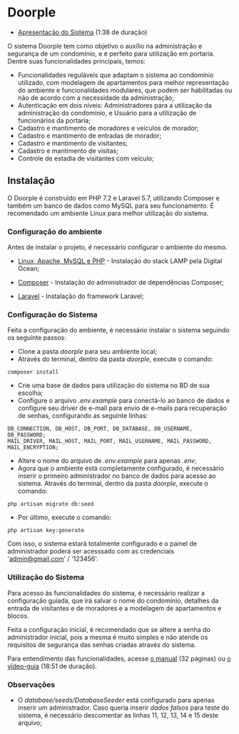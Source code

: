 # Doorple

* [Apresentação do Sistema](https://youtu.be/uDsRJVqEEnA) (1:38 de duração)

O sistema Doorple tem como objetivo o auxílio na administração e segurança de um condomínio, e é perfeito para utilização em portaria. Dentre suas funcionalidades principais, temos:

* Funcionalidades reguláveis que adaptam o sistema ao condomínio utilizado, com modelagem de apartamentos para melhor representação do ambiente e funcionalidades modulares, que podem ser habilitadas ou não de acordo com a necessidade da administração;
* Autenticação em dois níveis: Administradores para a utilização da administração do condomínio, e Usuário para a utilização de funcionários da portaria;
* Cadastro e mantimento de moradores e veículos de morador;
* Cadastro e mantimento de entradas de morador;
* Cadastro e mantimento de visitantes;
* Cadastro e mantimento de visitas;
* Controle de estadia de visitantes com veículo;

## Instalação

O Doorple é construído em PHP 7.2 e Laravel 5.7, utilizando Composer e também um banco de dados como MySQL para seu funcionamento. É recomendado um ambiente Linux para melhor utilização do sistema.

### Configuração do ambiente

Antes de instalar o projeto, é necessário configurar o ambiente do mesmo.

* [Linux, Apache, MySQL e PHP](https://www.digitalocean.com/community/tutorials/how-to-install-linux-apache-mysql-php-lamp-stack-ubuntu-18-04) - Instalação do stack LAMP pela Digital Ocean;

* [Composer](https://getcomposer.org/) - Instalação do administrador de dependências Composer;

* [Laravel](https://laravel.com/docs/5.7/installation) - Instalação do framework Laravel;

### Configuração do Sistema

Feita a configuração do ambiente, é necessário instalar o sistema seguindo os seguinte passos:

* Clone a pasta *doorple* para seu ambiente local;
* Através do terminal, dentro da pasta *doorple*, execute o comando:
```
composer install
```
* Crie uma base de dados para utilização do sistema no BD de sua escolha;
* Configure o arquivo *.env.example* para conectá-lo ao banco de dados e configure seu driver de e-mail para envio de e-mails para recuperação de senhas, configurando as seguinte linhas:
```
DB_CONNECTION, DB_HOST, DB_PORT, DB_DATABASE, DB_USERNAME, DB_PASSWORD;
MAIL_DRIVER, MAIL_HOST, MAIL_PORT, MAIL_USERNAME, MAIL_PASSWORD, MAIL_ENCRYPTION;
```
* Altere o nome do arquivo de *.env.example* para apenas *.env*;
* Agora que o ambiente está completamente configurado, é necessário inserir o primeiro administrador no banco de dados para acesso ao sistema. Através do terminal, dentro da pasta *doorple*, execute o comando:
```
php artisan migrate db:seed
```
* Por último, execute o comando:
```
php artisan key:generate
```

Com isso, o sistema estará totalmente configurado e o painel de administrador poderá ser acesssado com as credenciais 'admin@gmail.com' / '123456'.

### Utilização do Sistema

Para acesso às funcionalidades do sistema, é necessário realizar a configuração guiada, que irá salvar o nome do condomínio, detalhes da entrada de visitantes e de moradores e a modelagem de apartamentos e blocos.

Feita a configuração inicial, é recomendado que se altere a senha do administrador inicial, pois a mesma é muito simples e não atende os requisitos de segurança das senhas criadas através do sistema.

Para entendimento das funcionalidades, acesse [o manual](https://docs.google.com/document/d/1nCfKqeLRyHbqTxtz2PP-SMoji3tcjHCernSXSRzqtLc/edit?usp=sharing) (32 páginas) ou [o vídeo-guia](https://www.youtube.com/watch?v=xlw2W7_cZNs) (18:51 de duração).

### Observações

* O *database/seeds/DatabaseSeeder* está configurado para apenas inserir um administrador. Caso queria inserir *dados falsos* para teste do sistema, é necessário descomentar as linhas 11, 12, 13, 14 e 15 deste arquivo;